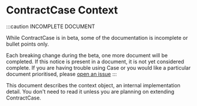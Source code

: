 # ContractCase Context

:::caution INCOMPLETE DOCUMENT

While ContractCase is in beta, some of the documentation is incomplete or bullet points only.

Each breaking change during the beta, one more document will be completed. If this notice is present in a document, it is not yet considered complete. If you are having trouble using Case or you would like a particular document prioritised, please [open an issue](https://github.com/case-contract-testing/case/issues/new)
:::

This document describes the context object, an internal implementation detail. You don't need to read it unless you are planning on extending ContractCase.
